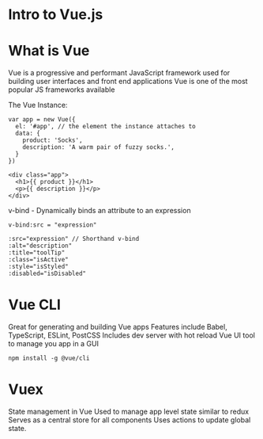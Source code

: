 # Intro to Vue.js
# What is Vue
  Vue is a progressive and performant JavaScript framework used for building user interfaces and front end applications
  Vue is one of the most popular JS frameworks available

  The Vue Instance:
    
    var app = new Vue({
      el: '#app', // the element the instance attaches to
      data: {
        product: 'Socks',
        description: 'A warm pair of fuzzy socks.',
      }
    })

    <div class="app">
      <h1>{{ product }}</h1>
      <p>{{ description }}</p>
    </div>

  v-bind - Dynamically binds an attribute to an expression

    v-bind:src = "expression"

    :src="expression" // Shorthand v-bind
    :alt="description"
    :title="toolTip"
    :class="isActive"
    :style="isStyled"
    :disabled="isDisabled"

# Vue CLI
  Great for generating and building Vue apps
  Features include Babel, TypeScript, ESLint, PostCSS
  Includes dev server with hot reload
  Vue UI tool to manage you app in a GUI

    npm install -g @vue/cli

# Vuex
  State management in Vue
  Used to manage app level state similar to redux
  Serves as a central store for all components
  Uses actions to update global state.